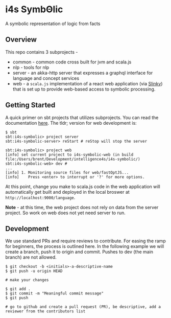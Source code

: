 # i4s SymbΘlic
A symbolic representation of logic from facts

## Overview
This repo contains 3 subprojects -
* common - common code cross built for jvm and scala.js
* nlp - tools for nlp
* server - an akka-http server that expresses a graphql interface for language and concept services
* web - a `scala.js` implementation of a react web application (via [Slinky](https://slinky.dev/)) that is set up to provide web-based access to symbolic processing.

## Getting Started
A quick primer on sbt projects that utilizes subprojects. You can read the documentation [here](https://www.scala-sbt.org/1.x/docs/Multi-Project.html). 
The tldr; version for web development is: 
```
$ sbt
sbt:i4s-symbolic> project server
sbt:i4s-symbolic-server> reStart # reStop will stop the server

sbt:i4s-symbolic> project web
[info] set current project to i4s-symbolic-web (in build file:/Users/brent/Development/intelligence4s/i4s-symbolic/)
sbt:i4s-symbolic-web> dev #
...
[info] 1. Monitoring source files for web/fastOptJS...
[info]    Press <enter> to interrupt or '?' for more options.
```
At this point, change you make to scala.js code in the web application will automatically get built and deployed in the local broswer at 
`http://localhost:9000/language`.

**Note** - at this time, the web project does not rely on data from the server project. So work on web does not yet need server to run.

## Development
We use standard PRs and require reviews to contribute. For easing the ramp for beginners, the process is outlined here. In the following 
example we will create a branch, push it to origin and commit. Pushes to dev (the main branch) are not allowed.

```
$ git checkout -b <initials>-a-descriptive-name 
$ git push -u origin HEAD

# make your changes

$ git add . 
$ git commit -m "Meaningful commit message"
$ git push

# go to github and create a pull request (PR), be descriptive, add a reviewer from the contributors list  
```
